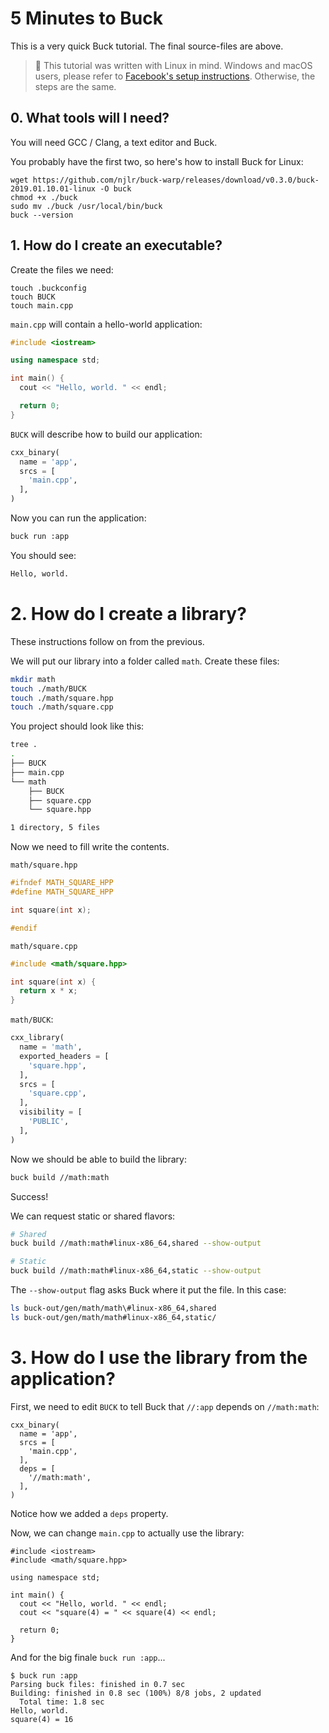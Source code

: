 # 5 Minutes to Buck

This is a very quick Buck tutorial. The final source-files are above. 

> 🚨 This tutorial was written with Linux in mind. Windows and macOS users, please refer to [Facebook's setup instructions](https://buckbuild.com/setup/getting_started.html). Otherwise, the steps are the same. 

## 0. What tools will I need?

You will need GCC / Clang, a text editor and Buck. 

You probably have the first two, so here's how to install Buck for Linux:

```
wget https://github.com/njlr/buck-warp/releases/download/v0.3.0/buck-2019.01.10.01-linux -O buck
chmod +x ./buck
sudo mv ./buck /usr/local/bin/buck
buck --version
```

## 1. How do I create an executable?

Create the files we need:

```
touch .buckconfig
touch BUCK
touch main.cpp
```

`main.cpp` will contain a hello-world application:

```cpp
#include <iostream>

using namespace std;

int main() {
  cout << "Hello, world. " << endl;

  return 0;
}
```

`BUCK` will describe how to build our application:

```python
cxx_binary(
  name = 'app',
  srcs = [
    'main.cpp',
  ],
)
```

Now you can run the application: 

```bash
buck run :app
```

You should see:

```bash
Hello, world. 
```

# 2. How do I create a library?

These instructions follow on from the previous. 

We will put our library into a folder called `math`. Create these files: 

```bash
mkdir math
touch ./math/BUCK
touch ./math/square.hpp
touch ./math/square.cpp
```

You project should look like this:

```bash
tree . 
.
├── BUCK
├── main.cpp
└── math
    ├── BUCK
    ├── square.cpp
    └── square.hpp

1 directory, 5 files
```

Now we need to fill write the contents. 

`math/square.hpp`

```cpp
#ifndef MATH_SQUARE_HPP
#define MATH_SQUARE_HPP

int square(int x);

#endif
```

`math/square.cpp`

```cpp
#include <math/square.hpp>

int square(int x) {
  return x * x;
}
```

`math/BUCK`: 

```python
cxx_library(
  name = 'math',
  exported_headers = [
    'square.hpp',
  ],
  srcs = [
    'square.cpp',
  ],
  visibility = [
    'PUBLIC',
  ],
)
```

Now we should be able to build the library: 

```bash
buck build //math:math
```

Success!

We can request static or shared flavors: 

```bash
# Shared
buck build //math:math#linux-x86_64,shared --show-output

# Static
buck build //math:math#linux-x86_64,static --show-output
```

The `--show-output` flag asks Buck where it put the file. In this case: 

```bash
ls buck-out/gen/math/math\#linux-x86_64,shared
ls buck-out/gen/math/math#linux-x86_64,static/
```

# 3. How do I use the library from the application?

First, we need to edit `BUCK` to tell Buck that `//:app` depends on `//math:math`:

```
cxx_binary(
  name = 'app',
  srcs = [
    'main.cpp',
  ],
  deps = [
    '//math:math',
  ],
)
```

Notice how we added a `deps` property. 

Now, we can change `main.cpp` to actually use the library: 

```cpp=
#include <iostream>
#include <math/square.hpp>

using namespace std;

int main() {
  cout << "Hello, world. " << endl;
  cout << "square(4) = " << square(4) << endl;

  return 0;
}
```

And for the big finale `buck run :app`...

```
$ buck run :app
Parsing buck files: finished in 0.7 sec
Building: finished in 0.8 sec (100%) 8/8 jobs, 2 updated
  Total time: 1.8 sec
Hello, world. 
square(4) = 16
```
